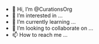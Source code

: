 - 👋 Hi, I’m @CurationsOrg
- 👀 I’m interested in ...
- 🌱 I’m currently learning ...
- 💞️ I’m looking to collaborate on ...
- 📫 How to reach me ...

<!---
CurationsOrg/CurationsOrg is a ✨ special ✨ repository because its `README.md` (this file) appears on your GitHub profile.
You can click the Preview link to take a look at your changes.
--->
